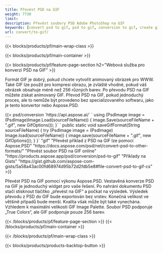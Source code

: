 ```yaml
---
title: Převést PSD na GIF
weight: 7730
limit: 
description: Převést soubory PSD Adobe PhotoShop na GIF
keywords: [convert psd to gif, psd to gif, conversion to gif, create gif from psd, print psd as gif]
url: convert/to-gif/
---
```


{{< blocks/products/pf/main-wrap-class >}}

{{< blocks/products/pf/main-container >}}

{{< blocks/products/pf/feature-page-section h2="Webová služba pro konverzi PSD na GIF" >}}
<p>Formát GIF je dobrý, pokud chcete vytvořit animovaný obrázek pro WWW. Také GIF lze použít pro kompresi obrazu, je zvláště vhodné, pokud váš obrázek obsahuje méně než 256 různých barev. Po převodu PSD na GIF můžete získat animovaný GIF. Převod PSD na GIF, pokud jednoduchý proces, ale to nemůže být provedeno bez specializovaného softwaru, jako je tento konvertor nebo Aspose.PSD.</p>
{{< psd/conversion `https://api.aspose.ai/` 
`    using (PsdImage image = (PsdImage)Image.Load(sourceFileName))
    {
        image.Save(sourceFileName + ".gif",  new GifOptions());
    }` 
	`    public static void saveGifFormat(String sourceFileName) {
        try (PsdImage image = (PsdImage) Image.load(sourceFileName)) {
            image.save(sourceFileName + ".gif", new GifOptions());
        }
    }` 
"gif" 
"Převést příklad z PSD na GIF lze pomocí Aspose.PSD"  "https://docs.aspose.com/psd/net/convert-psd-to-other-formats/" 
"Převést soubor PSD na GIF online" "https://products.aspose.app/psd/conversion/psd-to-gif" 
"Příklady na Gists" "https://gist.github.com/aspose-com-gists/5a58a43ac00fd68974d95b72d2fdb5e8#file-convert-psd-to-gif-cs" >}}
<p>Převést PSD na GIF pomocí výkonu Aspose.PSD. Vestavěná konverze PSD na GIF je jednoduchý widget pro vaše řešení. Po nahrání dokumentu PSD stačí stisknout tlačítko „převést na GIF“ a počkat na výsledek. Výsledek převodu z PSD do GIF bude exportován bez vrstev. Konečná velikost ve většině případů bude menší. Kvalita však může být také vynechána. Vzhledem k maximální velikosti GIF Image Palette. Soubor PSD podporuje „True Colors“, ale GIF podporuje pouze 256 barev. </p>
{{< /blocks/products/pf/feature-page-section >}}
{{< /blocks/products/pf/main-container >}}


{{< /blocks/products/pf/main-wrap-class >}}

{{< blocks/products/products-backtop-button >}}

